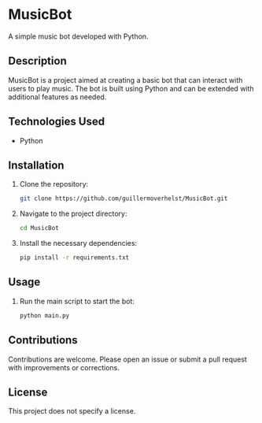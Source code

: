 # MusicBot

A simple music bot developed with Python.

## Description

MusicBot is a project aimed at creating a basic bot that can interact with users to play music. The bot is built using Python and can be extended with additional features as needed.

## Technologies Used

- Python

## Installation

1. Clone the repository:
    ```bash
    git clone https://github.com/guillermoverhelst/MusicBot.git
    ```
2. Navigate to the project directory:
    ```bash
    cd MusicBot
    ```
3. Install the necessary dependencies:
    ```bash
    pip install -r requirements.txt
    ```

## Usage

1. Run the main script to start the bot:
    ```bash
    python main.py
    ```

## Contributions

Contributions are welcome. Please open an issue or submit a pull request with improvements or corrections.

## License

This project does not specify a license.

